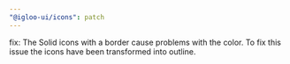 ```yaml
---
"@igloo-ui/icons": patch
---
```


fix: The Solid icons with a border cause problems with the color. To fix this issue the icons have been transformed into outline.
